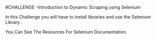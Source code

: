#CHALLENGE -Introduction to Dynamic Scraping using Selenium

In this Challenge you will have to install libraries and use the Selenium Library .

You Can See The Resources For Selenium Documentation.

